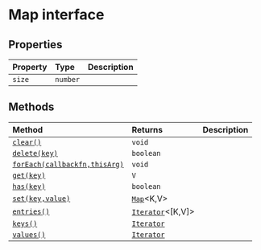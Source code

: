 # Map interface










## Properties

| Property	   | Type	| Description|
|:-------------|:-------|:-----------|
|`size`      | `number` |  |




## Methods

| Method	   |  Returns	| Description|
|:-------------|:-------|:-----------|
|[`clear()`](clear-xLXs9.md)      | `void` |  |
|[`delete(key)`](delete-rupo9.md)      | `boolean` |  |
|[`forEach(callbackfn,thisArg)`](forEach-9PMQ9.md)      | `void` |  |
|[`get(key)`](get-anSk9.md)      | `V` |  |
|[`has(key)`](has-8wy89.md)      | `boolean` |  |
|[`set(key,value)`](set-HGwo9.md)      | [`Map`](../es6-collections/map.md)<K,V> |  |
|[`entries()`](entries-F2iw9.md)      | [`Iterator`](../es6-collections/iterator.md)<[K,V]> |  |
|[`keys()`](keys-tXQs9.md)      | [`Iterator`](../es6-collections/iterator.md)<K> |  |
|[`values()`](values-v0CQ9.md)      | [`Iterator`](../es6-collections/iterator.md)<V> |  |



